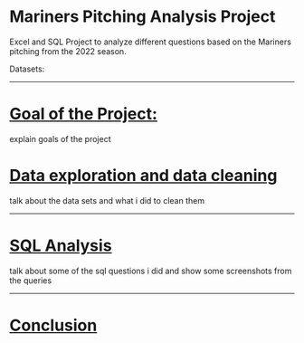# Mariners Pitching Analysis Project
Excel and SQL Project to analyze different questions based on the Mariners pitching from the 2022 season.

Datasets:

<hr></hr>

# <u> Goal of the Project: </u>

explain goals of the project

# <u> Data exploration and data cleaning </u>

talk about the data sets and what i did to clean them

<hr></hr>

# <u> SQL Analysis </u>

talk about some of the sql questions i did and show some screenshots from the queries

<hr></hr>

# <u> Conclusion </u>
